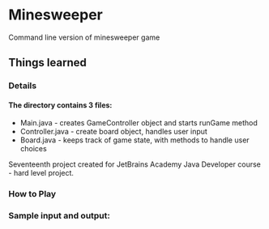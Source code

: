 # Minesweeper
Command line version of minesweeper game

## Things learned 



### Details

#### The directory contains 3 files: 

* Main.java - creates GameController object and starts runGame method
* Controller.java - create board object, handles user input
* Board.java - keeps track of game state, with methods to handle user choices


Seventeenth project created for JetBrains Academy Java Developer course - hard level project.

### How to Play


 
### Sample input and output:
